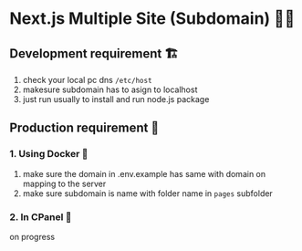# Next.js Multiple Site (Subdomain) 🏋️‍♂️

## Development requirement 🏗
1. check  your local pc dns `/etc/host`
2. makesure subdomain has to asign to localhost
3. just run usually to install and run node.js package

## Production requirement 🚢

### 1. Using Docker 🐳
1. make sure the domain in .env.example has same with domain on mapping to the server
2. make sure subdomain is name with folder name in `pages` subfolder

### 2. In CPanel 🚤
on progress